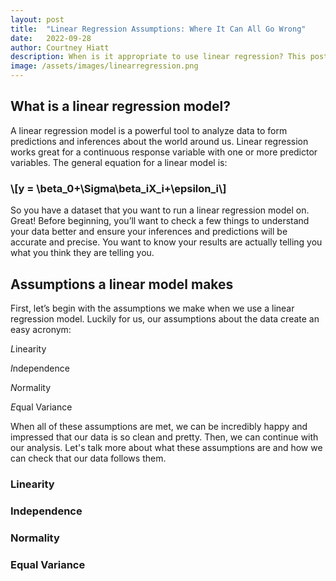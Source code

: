 ```yaml
---
layout: post
title:  "Linear Regression Assumptions: Where It Can All Go Wrong"
date:   2022-09-28
author: Courtney Hiatt
description: When is it appropriate to use linear regression? This post will guide you through the assumptions your data needs to pass in order to be confident in your linear regression analysis.
image: /assets/images/linearregression.png
---
```


<script src="https://polyfill.io/v3/polyfill.min.js?features=es6"></script>
<script id="MathJax-script" async src="https://cdn.jsdelivr.net/npm/mathjax@3/es5/tex-mml-chtml.js"></script>

## What is a linear regression model?

A linear regression model is a powerful tool to analyze data to form predictions and inferences about the world around us. Linear regression works great for a continuous response variable with one or more predictor variables. The general equation for a linear model is: 

### \\[y = \beta_0+\Sigma\beta_iX_i+\epsilon_i\\]


So you have a dataset that you want to run a linear regression model on. Great! Before beginning, you’ll want to check a few things to understand your data better and ensure your inferences and predictions will be accurate and precise. You want to know your results are actually telling you what you think they are telling you.

## Assumptions a linear model makes

First, let’s begin with the assumptions we make when we use a linear regression model. Luckily for us, our assumptions about the data create an easy acronym:

*L*inearity

*I*ndependence

*N*ormality

*E*qual Variance

When all of these assumptions are met, we can be incredibly happy and impressed that our data is so clean and pretty. Then, we can continue with our analysis. Let's talk more about what these assumptions are and how we can check that our data follows them.

### Linearity


### Independence


### Normality


### Equal Variance


